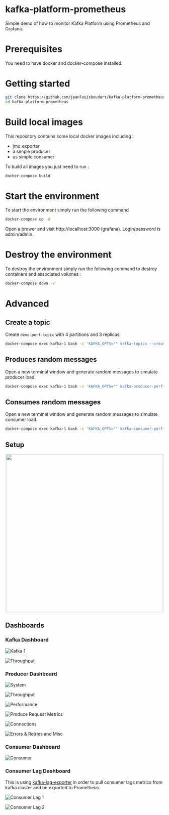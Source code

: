 # kafka-platform-prometheus

Simple demo of how to monitor Kafka Platform using Prometheus and Grafana.

# Prerequisites

You need to have docker and docker-compose installed.

# Getting started

```bash
git clone https://github.com/jeanlouisboudart/kafka-platform-prometheus.git
cd kafka-platform-prometheus
```

# Build local images
This repository contains some local docker images including :
* jmx_exporter
* a simple producer
* as simple consumer

To build all images you just need to run :

```bash
docker-compose build
```

# Start the environment
To start the environment simply run the following command
```bash
docker-compose up -d
```

Open a brower and visit http://localhost:3000 (grafana).
Login/password is admin/admin.

# Destroy the environment
To destroy the environment simply run the following command to destroy containers and associated volumes :
```bash
docker-compose down -v
```

# Advanced

## Create a topic

Create `demo-perf-topic` with 4 partitions and 3 replicas.

```bash
docker-compose exec kafka-1 bash -c 'KAFKA_OPTS="" kafka-topics --create --partitions 4 --replication-factor 3 --topic demo-perf-topic --zookeeper zookeeper-1:2181'
```

## Produces random messages

Open a new terminal window and generate random messages to simulate producer load.

```bash
docker-compose exec kafka-1 bash -c 'KAFKA_OPTS="" kafka-producer-perf-test --throughput 500 --num-records 100000000 --topic demo-perf-topic --record-size 100 --producer-props bootstrap.servers=localhost:9092'
```

## Consumes random messages

Open a new terminal window and generate random messages to simulate consumer load.

```bash
docker-compose exec kafka-1 bash -c 'KAFKA_OPTS="" kafka-consumer-perf-test --messages 100000000 --threads 1 --topic demo-perf-topic --broker-list localhost:9092 --timeout 60000'
```
## Setup

<div style="display: flex; justify-content: center;">
 <img src="https://github.com/ksilin/kafka-platform-prometheus/blob/master/images/monitoring.setup.svg" height="500">
</div>

## Dashboards


### Kafka Dashboard

![Kafka 1](./images/kafka1.jpg)

![Throughput](./images/kafka2.jpg)


### Producer Dashboard

![System](./images/producer1.jpg)

![Throughput](./images/producer2.jpg)

![Performance](./images/producer3.jpg)

![Produce Request Metrics](./images/producer4.jpg)

![Connections](./images/producer5.jpg)

![Errors & Retries and Misc](./images/producer6.jpg)


### Consumer Dashboard

![Consumer](./images/consumer1.jpg)

### Consumer Lag Dashboard

This is using [kafka-lag-exporter](https://github.com/lightbend/kafka-lag-exporter) in order to pull consumer lags metrics from kafka cluster and be exported to Prometheus.

![Consumer Lag 1](./images/consumerlag1.jpg)

![Consumer Lag 2](./images/consumerlag2.jpg)
